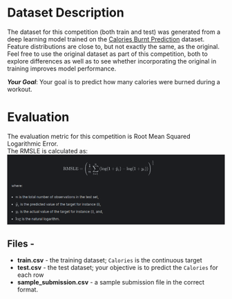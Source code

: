 # Dataset Description
The dataset for this competition (both train and test) was generated from a deep learning model trained on the [Calories Burnt Prediction](https://www.kaggle.com/datasets/ruchikakumbhar/calories-burnt-prediction) dataset. Feature distributions are close to, but not exactly the same, as the original. Feel free to use the original dataset as part of this competition, both to explore differences as well as to see whether incorporating the original in training improves model performance.

***Your Goal***: Your goal is to predict how many calories were burned during a workout.

# Evaluation
The evaluation metric for this competition is Root Mean Squared Logarithmic Error. <br>
The RMSLE is calculated as:
![RMSE Formula](image.png)

## Files -
- **train.csv** - the training dataset; `Calories` is the continuous target
- **test.csv** - the test dataset; your objective is to predict the `Calories` for each row
- **sample_submission.csv** - a sample submission file in the correct format.